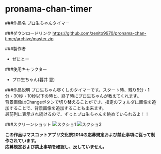 pronama-chan-timer
==================

###作品名
プロ生ちゃんタイマー  

###ダウンロードリンク
<https://github.com/zenito9970/pronama-chan-timer/archive/master.zip>  

###製作者
* ぜにとー  

###使用キャラクター
* プロ生ちゃん(暮井 慧)  

###作品説明
プロ生ちゃん尽くしのタイマーです。スタート時、残り5分・1分・30秒・10秒以下の時と、終了時にプロ生ちゃんが教えてくれます。  
背景画像はChangeボタンで切り替えることができ、指定のフォルダに画像を追加することで、背景画像を追加することも出来ます。  
最前列に表示され続けるので、ずっとプロ生ちゃんを眺めていられるよ！！  

###スクリーンショット
![スクショ1](https://raw.github.com/wiki/zenito9970/pronama-chan-timer/screenshot1.PNG)
![スクショ2](https://raw.github.com/wiki/zenito9970/pronama-chan-timer/screenshot2.PNG)  


**この作品はマスコットアプリ文化祭2014の応募規定および禁止事項に従って制作されています。**  
**応募規定および禁止事項を確認し、反していません。**  
